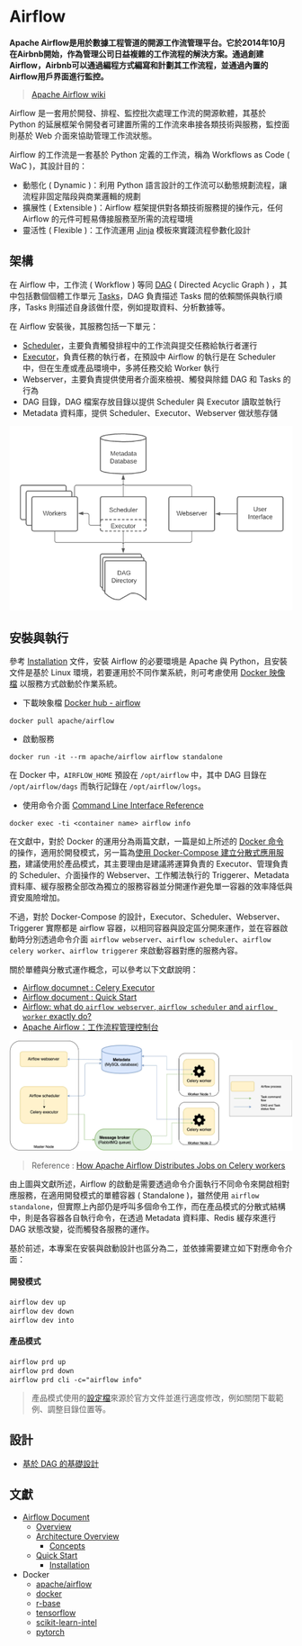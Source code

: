 # Airflow

**Apache Airflow是用於數據工程管道的開源工作流管理平台。它於2014年10月在Airbnb開始，作為管理公司日益複雜的工作流程的解決方案。通過創建Airflow，Airbnb可以通過編程方式編寫和計劃其工作流程，並通過內置的Airflow用戶界面進行監控。**
> [Apache Airflow wiki](https://en.wikipedia.org/wiki/Apache_Airflow)

Airflow 是一套用於開發、排程、監控批次處理工作流的開源軟體，其基於 Python 的延展框架令開發者可建置所需的工作流來串接各類技術與服務，監控面則基於 Web 介面來協助管理工作流狀態。

Airflow 的工作流是一套基於 Python 定義的工作流，稱為 Workflows as Code ( WaC )，其設計目的：
+ 動態化 ( Dynamic )：利用 Python 語言設計的工作流可以動態規劃流程，讓流程非固定階段與商業邏輯的規劃
+ 擴展性 ( Extensible )：Airflow 框架提供對各類技術服務提的操作元，任何 Airflow 的元件可輕易傳接服務至所需的流程環境
+ 靈活性 ( Flexible )：工作流運用 [Jinja](https://jinja.palletsprojects.com/en/3.1.x/) 模板來實踐流程參數化設計

## 架構

在 Airflow 中，工作流 ( Workflow ) 等同 [DAG](https://airflow.apache.org/docs/apache-airflow/stable/concepts/dags.html) ( Directed Acyclic Graph ) ，其中包括數個個體工作單元 [Tasks](https://airflow.apache.org/docs/apache-airflow/stable/concepts/tasks.html)，DAG 負責描述 Tasks 間的依賴關係與執行順序，Tasks 則描述自身該做什麼，例如提取資料、分析數據等。

在 Airflow 安裝後，其服務包括一下單元：

+ [Scheduler](https://airflow.apache.org/docs/apache-airflow/stable/concepts/scheduler.html)，主要負責觸發排程中的工作流與提交任務給執行者運行
+ [Executor](https://airflow.apache.org/docs/apache-airflow/stable/executor/index.html)，負責任務的執行者，在預設中 Airflow 的執行是在 Scheduler 中，但在生產或產品環境中，多將任務交給 Worker 執行
+ Webserver，主要負責提供使用者介面來檢視、觸發與除錯 DAG 和 Tasks 的行為
+ DAG 目錄，DAG 檔案存放目錄以提供 Scheduler 與 Executor 讀取並執行
+ Metadata 資料庫，提供 Scheduler、Executor、Webserver 做狀態存儲

![軟體架構示意圖](./docs/img/arch-diag-basic.png)

## 安裝與執行

參考 [Installation](https://airflow.apache.org/docs/apache-airflow/stable/installation/index.html) 文件，安裝 Airflow 的必要環境是 Apache 與 Python，且安裝文件是基於 Linux 環境，若要運用於不同作業系統，則可考慮使用 [Docker 映像檔](https://airflow.apache.org/docs/docker-stack/index.html) 以服務方式啟動於作業系統。

+ 下載映象檔 [Docker hub - airflow](https://hub.docker.com/r/apache/airflow)

```
docker pull apache/airflow
```

+ 啟動服務

```
docker run -it --rm apache/airflow airflow standalone
```

在 Docker 中，```AIRFLOW_HOME``` 預設在 ```/opt/airflow``` 中，其中 DAG 目錄在 ```/opt/airflow/dags``` 而執行記錄在 ```/opt/airflow/logs```。

+ 使用命令介面 [Command Line Interface Reference](https://airflow.apache.org/docs/apache-airflow/stable/cli-and-env-variables-ref.html)

```
docker exec -ti <container name> airflow info
```

在文獻中，對於 Docker 的運用分為兩篇文獻，一篇是如上所述的 [Docker 命令](https://airflow.apache.org/docs/docker-stack/entrypoint.html#entrypoint-commands) 的操作，適用於開發模式，另一篇為[使用 Docker-Compose 建立分散式應用服務](https://airflow.apache.org/docs/apache-airflow/stable/howto/docker-compose/index.html)，建議使用於產品模式，其主要理由是建議將運算負責的 Executor、管理負責的 Scheduler、介面操作的 Webserver、工作觸法執行的 Triggerer、Metadata 資料庫、緩存服務全部改為獨立的服務容器並分開運作避免單一容器的效率降低與資安風險增加。

不過，對於 Docker-Compose 的設計，Executor、Scheduler、Webserver、Triggerer 實際都是 airflow 容器，以相同容器與設定區分開來運作，並在容器啟動時分別透過命令介面 ```airflow webserver```、```airflow scheduler```、```airflow celery worker```、```airflow triggerer``` 來啟動容器對應的服務內容。

關於單體與分散式運作概念，可以參考以下文獻說明：

+ [Airflow documnet : Celery Executor](https://airflow.apache.org/docs/apache-airflow/stable/executor/celery.html#architecture)
+ [Airflow document : Quick Start](https://airflow.apache.org/docs/apache-airflow/stable/start.html)
+ [Airflow: what do `airflow webserver`, `airflow scheduler` and `airflow worker` exactly do?](https://stackoverflow.com/questions/51063151)
+ [Apache Airflow：工作流程管理控制台](https://tech.hahow.in/4dc8e6fc1a6a)

![Airflow 元件通訊示意圖](./docs/img/airflow-celery-executor.png)
> Reference : [How Apache Airflow Distributes Jobs on Celery workers](https://medium.com/sicara/54cb5212d405)

由上圖與文獻所述，Airflow 的啟動是需要透過命令介面執行不同命令來開啟相對應服務，在適用開發模式的單體容器 ( Standalone )，雖然使用 ```airflow standalone```，但實際上內部仍是呼叫多個命令工作，而在產品模式的分散式結構中，則是各容器各自執行命令，在透過 Metadata 資料庫、Redis 緩存來進行 DAG 狀態改變，從而觸發各服務的運作。

基於前述，本專案在安裝與啟動設計也區分為二，並依據需要建立如下對應命令介面：

#### 開發模式

```
airflow dev up
airflow dev down
airflow dev into
```

#### 產品模式

```
airflow prd up
airflow prd down
airflow prd cli -c="airflow info"
```
> 產品模式使用的[設定檔](https://airflow.apache.org/docs/apache-airflow/2.5.0/docker-compose.yaml)來源於官方文件並進行適度修改，例如關閉下載範例、調整目錄位置等。

## 設計

+ [基於 DAG 的基礎設計](./docs/tutorial-dag.md)

## 文獻

+ [Airflow Document](https://airflow.apache.org/docs/)
    - [Overview](https://airflow.apache.org/docs/apache-airflow/stable/index.html)
    - [Architecture Overview](https://airflow.apache.org/docs/apache-airflow/stable/concepts/overview.html)
        + [Concepts](https://airflow.apache.org/docs/apache-airflow/stable/concepts/index.html)
    - [Quick Start](https://airflow.apache.org/docs/apache-airflow/stable/start.html)
        + [Installation](https://airflow.apache.org/docs/apache-airflow/stable/installation/index.html)
+ Docker
    - [apache/airflow](https://hub.docker.com/r/apache/airflow)
    - [docker](https://hub.docker.com/_/docker)
    - [r-base](https://hub.docker.com/_/r-base)
    - [tensorflow](https://www.tensorflow.org/install/docker?hl=zh-tw)
    - [scikit-learn-intel](https://hub.docker.com/r/bitnami/scikit-learn-intel)
    - [pytorch](https://hub.docker.com/r/pytorch/pytorch)
